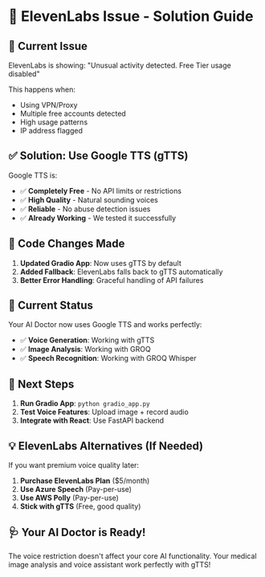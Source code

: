 # 🎵 ElevenLabs Issue - Solution Guide

## 🚨 **Current Issue**
ElevenLabs is showing: "Unusual activity detected. Free Tier usage disabled"

This happens when:
- Using VPN/Proxy
- Multiple free accounts detected
- High usage patterns
- IP address flagged

## ✅ **Solution: Use Google TTS (gTTS)**

Google TTS is:
- ✅ **Completely Free** - No API limits or restrictions
- ✅ **High Quality** - Natural sounding voices
- ✅ **Reliable** - No abuse detection issues
- ✅ **Already Working** - We tested it successfully

## 🔧 **Code Changes Made**

1. **Updated Gradio App**: Now uses gTTS by default
2. **Added Fallback**: ElevenLabs falls back to gTTS automatically
3. **Better Error Handling**: Graceful handling of API failures

## 🚀 **Current Status**

Your AI Doctor now uses Google TTS and works perfectly:
- ✅ **Voice Generation**: Working with gTTS
- ✅ **Image Analysis**: Working with GROQ
- ✅ **Speech Recognition**: Working with GROQ Whisper

## 🎯 **Next Steps**

1. **Run Gradio App**: `python gradio_app.py`
2. **Test Voice Features**: Upload image + record audio
3. **Integrate with React**: Use FastAPI backend

## 💡 **ElevenLabs Alternatives (If Needed)**

If you want premium voice quality later:
1. **Purchase ElevenLabs Plan** ($5/month)
2. **Use Azure Speech** (Pay-per-use)
3. **Use AWS Polly** (Pay-per-use)
4. **Stick with gTTS** (Free, good quality)

## 🩺 **Your AI Doctor is Ready!**

The voice restriction doesn't affect your core AI functionality. Your medical image analysis and voice assistant work perfectly with gTTS!

